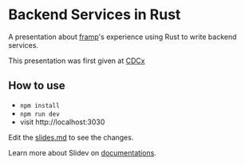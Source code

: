 # Backend Services in Rust

A presentation about [framp](https://github.com/framp)'s experience using Rust to write backend services.

This presentation was first given at [CDCx](https://cdc.cy)

## How to use

- `npm install`
- `npm run dev`
- visit http://localhost:3030

Edit the [slides.md](./slides.md) to see the changes.

Learn more about Slidev on [documentations](https://sli.dev/).

